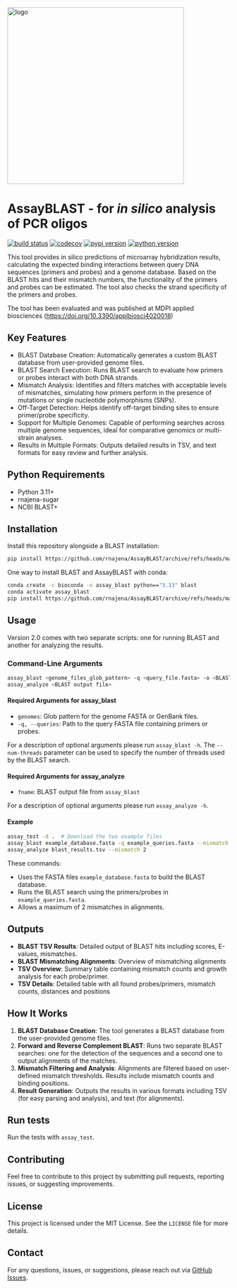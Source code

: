 <img src="https://raw.github.com/rnajena/AssayBLAST/logo/assayblast_logo_low.png" alt="logo" width="400">

# AssayBLAST - for *in silico* analysis of PCR oligos

[![build status](https://github.com/rnajena/AssayBLAST/workflows/tests/badge.svg)](https://github.com/rnajena/AssayBLAST/actions)
[![codecov](https://codecov.io/gh/rnajena/AssayBLAST/branch/master/graph/badge.svg)](https://codecov.io/gh/rnajena/AssayBLAST)
[![pypi version](https://img.shields.io/pypi/v/assay_blast.svg)](https://pypi.python.org/pypi/assay_blast)
[![python version](https://img.shields.io/pypi/pyversions/assay_blast.svg)](https://python.org)

This tool provides in silico predictions of microarray hybridization results, calculating the expected binding interactions between query DNA sequences (primers and probes) and a genome database. Based on the BLAST hits and their mismatch numbers, the functionality of the primers and probes can be estimated. The tool also checks the strand specificity of the primers and probes.

The tool has been evaluated and was published at MDPI applied biosciences (https://doi.org/10.3390/applbiosci4020018)


## Key Features
- BLAST Database Creation: Automatically generates a custom BLAST database from user-provided genome files.
- BLAST Search Execution: Runs BLAST search to evaluate how primers or probes interact with both DNA strands.
- Mismatch Analysis: Identifies and filters matches with acceptable levels of mismatches, simulating how primers perform in the presence of mutations or single nucleotide polymorphisms (SNPs).
- Off-Target Detection: Helps identify off-target binding sites to ensure primer/probe specificity.
- Support for Multiple Genomes: Capable of performing searches across multiple genome sequences, ideal for comparative genomics or multi-strain analyses.
- Results in Multiple Formats: Outputs detailed results in TSV, and text formats for easy review and further analysis.

## Python Requirements
- Python 3.11+
- rnajena-sugar
- NCBI BLAST+

## Installation

Install this repository alongside a BLAST installation:

```bash
pip install https://github.com/rnajena/AssayBLAST/archive/refs/heads/main.zip
```

One way to install BLAST and AssayBLAST with conda:

```bash
conda create -c bioconda -n assay_blast python=="3.13" blast
conda activate assay_blast
pip install https://github.com/rnajena/AssayBLAST/archive/refs/heads/main.zip
```


## Usage
Version 2.0 comes with two separate scripts: one for running BLAST and another for analyzing the results.

### Command-Line Arguments

```bash
assay_blast <genome_files_glob_pattern> -q <query_file.fasta> -o <BLAST output file> [options]
assay_analyze <BLAST output file>
```
#### Required Arguments for assay_blast
- `genomes`: Glob pattern for the genome FASTA or GenBank files.
- `-q, --queries`: Path to the query FASTA file containing primers or probes.

For a description of optional arguments please run `assay_blast -h`.
The `--num-threads` parameter can be used to specify the number of threads used by the BLAST search.

#### Required Arguments for assay_analyze

- `fname`: BLAST output file from `assay_blast`

For a description of optional arguments please run `assay_analyze -h`.

#### Example

```bash
assay_test -d .  # Download the two example files
assay_blast example_database.fasta -q example_queries.fasta --mismatch 2
assay_analyze blast_results.tsv --mismatch 2
```

These commands:
- Uses the FASTA files `example_database.fasta` to build the BLAST database.
- Runs the BLAST search using the primers/probes in `example_queries.fasta`.
- Allows a maximum of 2 mismatches in alignments.


## Outputs
- **BLAST TSV Results**: Detailed output of BLAST hits including scores, E-values, mismatches.
- **BLAST Mismatching Alignments**: Overview of mismatching alignments
- **TSV Overview**: Summary table containing mismatch counts and growth analysis for each probe/primer.
- **TSV Details**: Detailed table with all found probes/primers, mismatch counts, distances and positions

## How It Works
1. **BLAST Database Creation**: The tool generates a BLAST database from the user-provided genome files.
2. **Forward and Reverse Complement BLAST**: Runs two separate BLAST searches: one for the detection of the sequences and a second one to output alignments of the matches.
3. **Mismatch Filtering and Analysis**: Alignments are filtered based on user-defined mismatch thresholds. Results include mismatch counts and binding positions.
4. **Result Generation**: Outputs the results in various formats including TSV (for easy parsing and analysis), and text (for alignments).

## Run tests

Run the tests with `assay_test`.

## Contributing
Feel free to contribute to this project by submitting pull requests, reporting issues, or suggesting improvements.

## License
This project is licensed under the MIT License. See the `LICENSE` file for more details.

## Contact
For any questions, issues, or suggestions, please reach out via [GitHub Issues](https://github.com/rnajena/AssayBLAST/issues).

